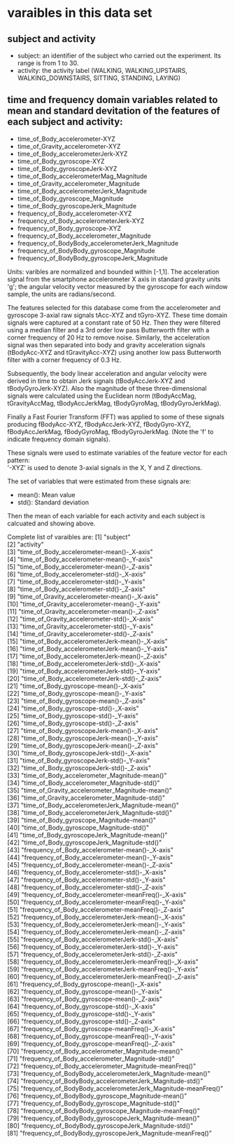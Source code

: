 # varaibles in this data set

## subject and activity
- subject: an identifier of the subject who carried out the experiment. Its range is from 1 to 30.
- activity: the activity label (WALKING, WALKING_UPSTAIRS, WALKING_DOWNSTAIRS, SITTING, STANDING, LAYING)

## time and frequency domain variables related to mean and standard devitation of the features of each subject and activity:
- time_of_Body_accelerometer-XYZ
- time_of_Gravity_accelerometer-XYZ
- time_of_Body_accelerometerJerk-XYZ
- time_of_Body_gyroscope-XYZ
- time_of_Body_gyroscopeJerk-XYZ
- time_of_Body_accelerometerMag_Magnitude
- time_of_Gravity_accelerometer_Magnitude
- time_of_Body_accelerometerJerk_Magnitude
- time_of_Body_gyroscope_Magnitude
- time_of_Body_gyroscopeJerk_Magnitude
- frequency_of_Body_accelerometer-XYZ
- frequency_of_Body_accelerometerJerk-XYZ
- frequency_of_Body_gyroscope-XYZ
- frequency_of_Body_accelerometer_Magnitude
- frequency_of_BodyBody_accelerometerJerk_Magnitude
- frequency_of_BodyBody_gyroscope_Magnitude
- frequency_of_BodyBody_gyroscopeJerk_Magnitude

Units: varibles are normalized and bounded within [-1,1]. The acceleration signal from the smartphone accelerometer 
X axis in standard gravity units 'g'; the angular velocity vector measured by the gyroscope for each window sample, 
the units are radians/second.

The features selected for this database come from the accelerometer and gyroscope 3-axial raw signals tAcc-XYZ and tGyro-XYZ. 
These time domain signals were captured at a constant rate of 50 Hz. 
Then they were filtered using a median filter and a 3rd order low pass Butterworth filter with a corner frequency of 
20 Hz to remove noise. Similarly, the acceleration signal was then separated into body and gravity acceleration signals 
(tBodyAcc-XYZ and tGravityAcc-XYZ) using another low pass Butterworth filter with a corner frequency of 0.3 Hz. 

Subsequently, the body linear acceleration and angular velocity were derived in time to obtain Jerk signals (tBodyAccJerk-XYZ 
and tBodyGyroJerk-XYZ). Also the magnitude of these three-dimensional signals were calculated using the Euclidean norm 
(tBodyAccMag, tGravityAccMag, tBodyAccJerkMag, tBodyGyroMag, tBodyGyroJerkMag). 

Finally a Fast Fourier Transform (FFT) was applied to some of these signals producing fBodyAcc-XYZ, fBodyAccJerk-XYZ, 
fBodyGyro-XYZ, fBodyAccJerkMag, fBodyGyroMag, fBodyGyroJerkMag. (Note the 'f' to indicate frequency domain signals). 

These signals were used to estimate variables of the feature vector for each pattern:  
'-XYZ' is used to denote 3-axial signals in the X, Y and Z directions.

The set of variables that were estimated from these signals are: 

- mean(): Mean value
- std(): Standard deviation

Then the mean of each variable for each activity and each subject is calcuated and showing above.

Complete list of varaibles are:
 [1] "subject"                                                     
 [2] "activity"                                                    
 [3] "time_of_Body_accelerometer-mean()-_X-axis"                   
 [4] "time_of_Body_accelerometer-mean()-_Y-axis"                   
 [5] "time_of_Body_accelerometer-mean()-_Z-axis"                   
 [6] "time_of_Body_accelerometer-std()-_X-axis"                    
 [7] "time_of_Body_accelerometer-std()-_Y-axis"                    
 [8] "time_of_Body_accelerometer-std()-_Z-axis"                    
 [9] "time_of_Gravity_accelerometer-mean()-_X-axis"                
[10] "time_of_Gravity_accelerometer-mean()-_Y-axis"                
[11] "time_of_Gravity_accelerometer-mean()-_Z-axis"                
[12] "time_of_Gravity_accelerometer-std()-_X-axis"                 
[13] "time_of_Gravity_accelerometer-std()-_Y-axis"                 
[14] "time_of_Gravity_accelerometer-std()-_Z-axis"                 
[15] "time_of_Body_accelerometerJerk-mean()-_X-axis"               
[16] "time_of_Body_accelerometerJerk-mean()-_Y-axis"               
[17] "time_of_Body_accelerometerJerk-mean()-_Z-axis"               
[18] "time_of_Body_accelerometerJerk-std()-_X-axis"                
[19] "time_of_Body_accelerometerJerk-std()-_Y-axis"                
[20] "time_of_Body_accelerometerJerk-std()-_Z-axis"                
[21] "time_of_Body_gyroscope-mean()-_X-axis"                       
[22] "time_of_Body_gyroscope-mean()-_Y-axis"                       
[23] "time_of_Body_gyroscope-mean()-_Z-axis"                       
[24] "time_of_Body_gyroscope-std()-_X-axis"                        
[25] "time_of_Body_gyroscope-std()-_Y-axis"                        
[26] "time_of_Body_gyroscope-std()-_Z-axis"                        
[27] "time_of_Body_gyroscopeJerk-mean()-_X-axis"                   
[28] "time_of_Body_gyroscopeJerk-mean()-_Y-axis"                   
[29] "time_of_Body_gyroscopeJerk-mean()-_Z-axis"                   
[30] "time_of_Body_gyroscopeJerk-std()-_X-axis"                    
[31] "time_of_Body_gyroscopeJerk-std()-_Y-axis"                    
[32] "time_of_Body_gyroscopeJerk-std()-_Z-axis"                    
[33] "time_of_Body_accelerometer_Magnitude-mean()"                 
[34] "time_of_Body_accelerometer_Magnitude-std()"                  
[35] "time_of_Gravity_accelerometer_Magnitude-mean()"              
[36] "time_of_Gravity_accelerometer_Magnitude-std()"               
[37] "time_of_Body_accelerometerJerk_Magnitude-mean()"             
[38] "time_of_Body_accelerometerJerk_Magnitude-std()"              
[39] "time_of_Body_gyroscope_Magnitude-mean()"                     
[40] "time_of_Body_gyroscope_Magnitude-std()"                      
[41] "time_of_Body_gyroscopeJerk_Magnitude-mean()"                 
[42] "time_of_Body_gyroscopeJerk_Magnitude-std()"                  
[43] "frequency_of_Body_accelerometer-mean()-_X-axis"              
[44] "frequency_of_Body_accelerometer-mean()-_Y-axis"              
[45] "frequency_of_Body_accelerometer-mean()-_Z-axis"              
[46] "frequency_of_Body_accelerometer-std()-_X-axis"               
[47] "frequency_of_Body_accelerometer-std()-_Y-axis"               
[48] "frequency_of_Body_accelerometer-std()-_Z-axis"               
[49] "frequency_of_Body_accelerometer-meanFreq()-_X-axis"          
[50] "frequency_of_Body_accelerometer-meanFreq()-_Y-axis"          
[51] "frequency_of_Body_accelerometer-meanFreq()-_Z-axis"          
[52] "frequency_of_Body_accelerometerJerk-mean()-_X-axis"          
[53] "frequency_of_Body_accelerometerJerk-mean()-_Y-axis"          
[54] "frequency_of_Body_accelerometerJerk-mean()-_Z-axis"          
[55] "frequency_of_Body_accelerometerJerk-std()-_X-axis"           
[56] "frequency_of_Body_accelerometerJerk-std()-_Y-axis"           
[57] "frequency_of_Body_accelerometerJerk-std()-_Z-axis"           
[58] "frequency_of_Body_accelerometerJerk-meanFreq()-_X-axis"      
[59] "frequency_of_Body_accelerometerJerk-meanFreq()-_Y-axis"      
[60] "frequency_of_Body_accelerometerJerk-meanFreq()-_Z-axis"      
[61] "frequency_of_Body_gyroscope-mean()-_X-axis"                  
[62] "frequency_of_Body_gyroscope-mean()-_Y-axis"                  
[63] "frequency_of_Body_gyroscope-mean()-_Z-axis"                  
[64] "frequency_of_Body_gyroscope-std()-_X-axis"                   
[65] "frequency_of_Body_gyroscope-std()-_Y-axis"                   
[66] "frequency_of_Body_gyroscope-std()-_Z-axis"                   
[67] "frequency_of_Body_gyroscope-meanFreq()-_X-axis"              
[68] "frequency_of_Body_gyroscope-meanFreq()-_Y-axis"              
[69] "frequency_of_Body_gyroscope-meanFreq()-_Z-axis"              
[70] "frequency_of_Body_accelerometer_Magnitude-mean()"            
[71] "frequency_of_Body_accelerometer_Magnitude-std()"             
[72] "frequency_of_Body_accelerometer_Magnitude-meanFreq()"        
[73] "frequency_of_BodyBody_accelerometerJerk_Magnitude-mean()"    
[74] "frequency_of_BodyBody_accelerometerJerk_Magnitude-std()"     
[75] "frequency_of_BodyBody_accelerometerJerk_Magnitude-meanFreq()"
[76] "frequency_of_BodyBody_gyroscope_Magnitude-mean()"            
[77] "frequency_of_BodyBody_gyroscope_Magnitude-std()"             
[78] "frequency_of_BodyBody_gyroscope_Magnitude-meanFreq()"        
[79] "frequency_of_BodyBody_gyroscopeJerk_Magnitude-mean()"        
[80] "frequency_of_BodyBody_gyroscopeJerk_Magnitude-std()"         
[81] "frequency_of_BodyBody_gyroscopeJerk_Magnitude-meanFreq()" 
